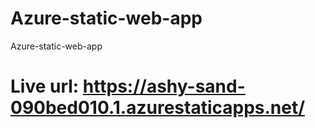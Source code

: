 # Azure-static-web-app
Azure-static-web-app

# Live url: https://ashy-sand-090bed010.1.azurestaticapps.net/
